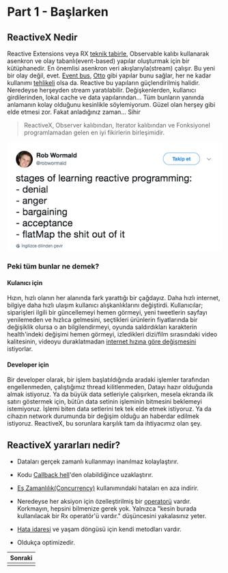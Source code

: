 # Part 1 - Başlarken

## ReactiveX Nedir

Reactive Extensions veya RX [teknik tabirle](https://youtu.be/pkvVZgsauOM?t=11s), Observable kalıbı kullanarak asenkron ve olay tabanlı(event-based) yapılar oluşturmak için bir kütüphanedir. En önemlisi asenkron veri akışlarıyla(stream) çalışır. Bu yeni bir olay değil, evet. [Event bus](https://github.com/greenrobot/EventBus), [Otto](https://github.com/square/otto) gibi yapılar bunu sağlar, her ne kadar kullanımı [tehlikeli](http://endlesswhileloop.com/blog/2015/06/11/stop-using-event-buses/) olsa da. Reactive bu yapıların güçlendirilmiş halidir. Neredeyse herşeyden stream yaratılabilir. Değişkenlerden, kullanıcı girdilerinden, lokal cache ve data yapılarından... Tüm bunların yanında anlamanın kolay olduğunu kesinlikle söylemiyorum. Güzel olan herşey gibi elde etmesi zor. Fakat anladığınız zaman... Sihir

> ReactiveX, Observer kalıbından, Iterator kalıbından ve Fonksiyonel programlamadan gelen en iyi fikirlerin birleşimidir.

![](https://github.com/AtaerCaner/RxJavaya-Giris/blob/master/images/Screen%20Shot%202017-12-11%20at%2014.15.18.png)



### Peki tüm bunlar ne demek?

#### Kulanıcı için
Hızın, hızlı olanın her alanında fark yarattığı bir çağdayız. Daha hızlı internet, bilgiye daha hızlı ulaşım kullanıcı alışkanlıklarını değiştirdi. Kullanıcılar; siparişleri ilgili bir güncellemeyi hemen görmeyi, yeni tweetlerin sayfayı yenilemeden ve hızlıca gelmesini, seçtikleri ürünlerin fiyatlarında bir değişiklik olursa o an bilgilendirmeyi, oyunda saldırdıkları karakterin health'indeki değişimi hemen görmeyi, izledikleri dizi/film sırasındaki video kalitesinin, videoyu duraklatmadan [internet hızına göre değişmesini](https://medium.com/netflix-techblog/reactive-programming-in-the-netflix-api-with-rxjava-7811c3a1496a) istiyorlar. 

#### Developer için

Bir developer olarak, bir işlem başlatıldığında aradaki işlemler tarafından engellenmeden, çalıştığımız thread kilitlenmeden, Datayı hazır olduğunda almak istiyoruz. Ya da büyük data setleriyle çalışırken, mesela ekranda ilk satırı göstermek için, bütün data setinin işleminin bitmesini beklemeyi istemiyoruz. İşlemi biten data setlerini tek tek elde etmek istiyoruz. Ya da cihazın network durumunda bir değişim olduğu an haberdar edilmek istiyoruz. ReactiveX, bu sorunlara karşılık tam da ihtiyacımız olan şey.



## ReactiveX yararları nedir?
* Dataları gerçek zamanlı kullanmayı inanılmaz kolaylaştırır.
* Kodu [Callback hell](http://callbackhell.com/)'den olabildiğince uzaklaştırır.
* [Eş Zamanlılık(Concurrency)](https://docs.oracle.com/javase/tutorial/essential/concurrency/) kullanımındaki hataları en aza indirir.

* Neredeyse her aksiyon için özelleştirilmiş bir [operatorü](https://github.com/ReactiveX/RxJava/wiki/Alphabetical-List-of-Observable-Operators) vardır. Korkmayın, hepsini bilmenize gerek yok. Yalnızca "kesin burada kullanılacak bir Rx operatör'ü vardır." düşüncesini yakalasınız yeter.

* [Hata idaresi](https://github.com/ReactiveX/RxJava/wiki/Error-Handling-Operators) ve yaşam döngüsü için kendi metodları vardır.

* Oldukça optimizedir.

| Sonraki |
| --- |
|  |

